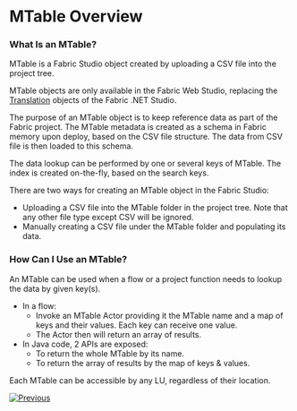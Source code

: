 # MTable Overview

### What Is an MTable?

MTable is a Fabric Studio object created by uploading a CSV file into the project tree. 

<studio>

MTable objects are only available in the Fabric Web Studio, replacing the [Translation](01_translations_overview_and_use_cases.md) objects of the Fabric .NET Studio.

</studio>

<web>

The purpose of an MTable object is to keep reference data as part of the Fabric project. The MTable metadata is created as a schema in Fabric memory upon deploy, based on the CSV file structure. The data from CSV file is then loaded to this schema. 

The data lookup can be performed by one or several keys of MTable. The index is created on-the-fly, based on the search keys. 

There are two ways for creating an MTable object in the Fabric Studio:

* Uploading a CSV file into the MTable folder in the project tree. Note that any other file type except CSV will be ignored. 
* Manually creating a CSV file under the MTable folder and populating its data.

### How Can I Use an MTable?

An MTable can be used when a flow or a project function needs to lookup the data by given key(s). 

* In a flow:
  * Invoke an MTable Actor providing it the MTable name and a map of keys and their values. Each key can receive one value. 
  * The Actor then will return an array of results.
* In Java code, 2 APIs are exposed: 
  * To return the whole MTable by its name.
  * To return the array of results by the map of keys & values.

Each MTable can be accessible by any LU, regardless of their location.

[![Previous](/articles/images/Previous.png)](01_translations_overview_and_use_cases.md)

</web>